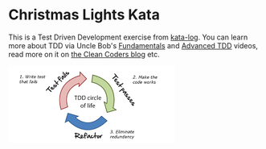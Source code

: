 # Christmas Lights Kata

This is a Test Driven Development exercise from [kata-log](https://kata-log.rocks/christmas-lights-kata).
You can learn more about TDD via Uncle Bob's 
[Fundamentals](https://cleancoders.com/episode/clean-code-episode-6-p1) and 
[Advanced TDD](https://cleancoders.com/series/clean-code/advanced-tdd) videos, 
read more on it on [the Clean Coders blog](https://blog.cleancoder.com/) etc.

<img src="https://github.com/MirYeh/learning-process/blob/master/Clean%20Code%20-%20TDD/christmas-lights-kata/resources/images/tdd-cycle.png" alt="tdd-cycle" title="TDD Cycle">
